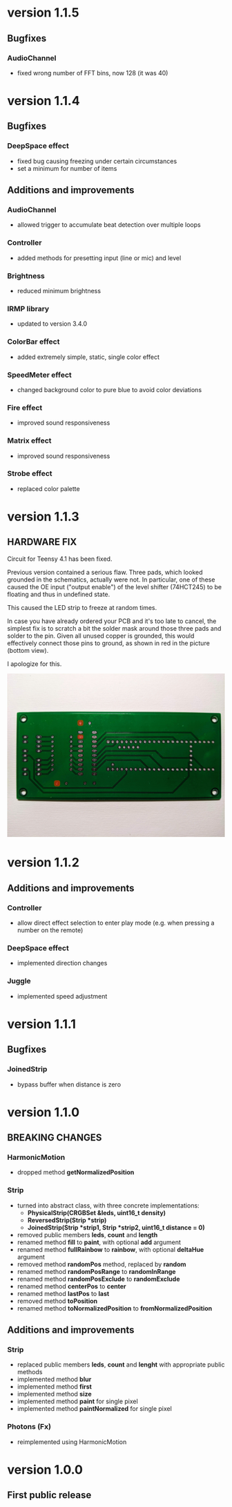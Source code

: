 # version 1.1.5

## Bugfixes

### AudioChannel
- fixed wrong number of FFT bins, now 128 (it was 40)

# version 1.1.4

## Bugfixes

### DeepSpace effect
- fixed bug causing freezing under certain circumstances
- set a minimum for number of items

## Additions and improvements

### AudioChannel
- allowed trigger to accumulate beat detection over multiple loops

### Controller
- added methods for presetting input (line or mic) and level

### Brightness
- reduced minimum brightness

### IRMP library
- updated to version 3.4.0

### ColorBar effect
- added extremely simple, static, single color effect

### SpeedMeter effect
- changed background color to pure blue to avoid color deviations

### Fire effect
- improved sound responsiveness

### Matrix effect
- improved sound responsiveness

### Strobe effect
- replaced color palette

# version 1.1.3

## HARDWARE FIX
Circuit for Teensy 4.1 has been fixed.

Previous version contained a serious flaw. Three pads, which looked grounded in the schematics, actually were not.
In particular, one of these caused the OE input ("output enable") of the level shifter (74HCT245) to be floating and thus in undefined state.

This caused the LED strip to freeze at random times.

In case you have already ordered your PCB and it's too late to cancel, the simplest fix is to scratch a bit the solder mask around those three pads and solder to the pin.
Given all unused copper is grounded, this would effectively connect those pins to ground, as shown in red in the picture (bottom view).

I apologize for this.

![PCB-fix](hardware/img/pcb-fix.jpg)

# version 1.1.2

## Additions and improvements

### Controller
- allow direct effect selection to enter play mode (e.g. when pressing a number on the remote)

### DeepSpace effect
- implemented direction changes

### Juggle
- implemented speed adjustment

# version 1.1.1

## Bugfixes

### JoinedStrip
- bypass buffer when distance is zero

# version 1.1.0

## BREAKING CHANGES

### HarmonicMotion
- dropped method **getNormalizedPosition**

### Strip

- turned into abstract class, with three concrete implementations:
	- __PhysicalStrip(CRGBSet &leds, uint16_t density)__
	- __ReversedStrip(Strip *strip)__
	- __JoinedStrip(Strip *strip1, Strip *strip2, uint16_t distance = 0)__
- removed public members **leds**, **count** and **length**
- renamed method **fill** to **paint**, with optional **add** argument
- renamed method **fullRainbow** to **rainbow**, with optional **deltaHue** argument
- removed method **randomPos** method, replaced by **random**
- renamed method **randomPosRange** to **randomInRange**
- renamed method **randomPosExclude** to **randomExclude**
- renamed method **centerPos** to **center**
- renamed method **lastPos** to **last**
- removed method **toPosition**
- renamed method **toNormalizedPosition** to **fromNormalizedPosition**

## Additions and improvements

### Strip
- replaced public members **leds**, **count** and **lenght** with appropriate public methods
- implemented method **blur**
- implemented method **first**
- implemented method **size**
- implemented method **paint** for single pixel
- implemented method **paintNormalized** for single pixel

### Photons (Fx)
- reimplemented using HarmonicMotion

# version 1.0.0

## First public release
